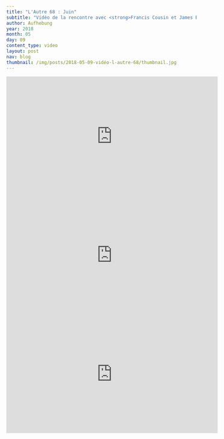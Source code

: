 ```yaml
---
title: "L'Autre 68 : Juin"
subtitle: "Vidéo de la rencontre avec <strong>Francis Cousin et James Bryant</strong> du 28 et 29 avril."
author: Aufhebung
year: 2018
month: 05
day: 09
content_type: video
layout: post
nav: blog
thumbnail: /img/posts/2018-05-09-vidéo-l-autre-68/thumbnail.jpg
---
```


<div class="youtube-video">
    <iframe width="560" height="315"
        src="https://www.youtube-nocookie.com/embed/v3xU0lwOjHk?rel=0"
        frameborder="0" allowfullscreen>
    </iframe>
</div>

<div class="youtube-video">
    <iframe width="560" height="315"
        src="https://www.youtube-nocookie.com/embed/fdlzXRdS_LY?rel=0"
        frameborder="0" allowfullscreen>
    </iframe>
</div>

<div class="youtube-video">
    <iframe width="560" height="315"
        src="https://www.youtube-nocookie.com/embed/MssSLxTtTNA?rel=0"
        frameborder="0" allowfullscreen>
    </iframe>
</div>
